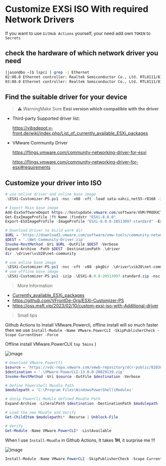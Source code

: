 # Customize EXSi ISO With required Network Drivers

If you want to use `GitHub Actions` yourself, your need add own `TOKEN` to `Secrets`

## check the hardware of which network driver you need

```bash
[jason@bo ~]$ lspci | grep -i Ethernet
02:00.0 Ethernet controller: Realtek Semiconductor Co., Ltd. RTL8111/8168/8411 PCI Express Gigabit Ethernet Controller (rev 07)
03:00.0 Ethernet controller: Realtek Semiconductor Co., Ltd. RTL8111/8168/8411 PCI Express Gigabit Ethernet Controller (rev 07)
```

## Find the suitable driver for your device

> ⚠️ WarningMake Sure **Exsi version which compatible with the driver**

- Third-party Supported driver list:

  https://vibsdepot.v-front.de/wiki/index.php/List_of_currently_available_ESXi_packages

- VMware Community Driver

  https://flings.vmware.com/community-networking-driver-for-esxi

  https://flings.vmware.com/community-networking-driver-for-esxi#requirements

## Customize your driver into ISO

  ```powershell
# use online driver and online base image
.\ESXi-Customizer-PS.ps1 -nsc -v60 -vft -load sata-xahci,net55-r8168 -ipname <ISO_File_name>

# Export Main base image
Add-EsxSoftwareDepot https://hostupdate.vmware.com/software/VUM/PRODUCTION/main/vmw-depot-index.xml
Get-EsxImageProfile |ft Name |findstr "ESXi-8.0.0"
Export-ESXImageProfile -ImageProfile "ESXi-8.0.0-20513097-standard" -ExportToBundle -filepath ESXi-8.0.0-20513097-standard.zip

# Download Driver to build work dir
$URL = 'https://download3.vmware.com/software/vmw-tools/community-network-driver/Net-Community-Driver_1.2.7.0-1vmw.700.1.0.15843807_19480755.zip'
$DEST = '.\Net-Community-Driver.zip'
Invoke-RestMethod -Uri $URL -OutFile $DEST -Verbose
Expand-Archive -Path $DEST -DestinationPath .\driver
dir .\driver\vib20\net-community

# use online base image
.\ESXi-Customizer-PS.ps1 -nsc -vft -v80 -pkgDir .\driver\vib20\net-community -ipname ESXi-8.0.0-net-community
# use offline base image
.\ESXi-Customizer-PS.ps1 -izip .\ESXi-8.0.0-20513097-standard.zip -nsc -v80 -pkgDir .\driver\vib20\net-community -ipname ESXi-8.0.0-net-community
  ```

> More Information

- [Currently_available_ESXi_packages](https://vibsdepot.v-front.de/wiki/index.php/List_of_currently_available_ESXi_packages)
- https://github.com/VFrontDe-Org/ESXi-Customizer-PS
- https://oss.msft.vip/2023/02/10/custom-exsi-iso-with-Additional-driver

> Small tips

Github Actions to Install VMware.Powercli, offline install will so much faster then we use `Install-Module -Name VMware.PowerCLI -SkipPublisherCheck -Scope CurrentUser -Force`

Offline install VMware.PowerCLI( `top 5mins` )

![image](https://user-images.githubusercontent.com/88020021/219365299-ceddb02a-113e-4123-bf59-d43f2ea19c00.png)

```powershell
# Download VMware.PowerCli
$source = 'https://vdc-repo.vmware.com/vmwb-repository/dcr-public/02830330-d306-4111-9360-be16afb1d284/c7b98bc2-fcce-44f0-8700-efed2b6275aa/VMware-PowerCLI-13.0.0-20829139.zip'
$destination = '.\VMware-PowerCLI-13.0.0-20829139.zip'
Invoke-RestMethod -Uri $source -OutFile $destination -Verbose

# Define Powershell Moudle Path
$modulepath = 'C:\Program Files\WindowsPowerShell\Modules'

# Unzip PowerCli Module defined Moudle Path
Expand-Archive -LiteralPath $destination -DestinationPath $modulepath

# Load the new Moudle and Verify
Get-ChildItem $modulepath\* -Recurse | Unblock-File

# Verify
Get-Module -Name VMware.PowerCLI* -ListAvailable 
```

When I use `Install-Moudle` in Github Actions, It takes **1H**, it surprise me !!!

![image](https://user-images.githubusercontent.com/88020021/219365864-bfee201d-0cb0-4b70-a0ea-3c9aa01bb871.png)


```powershell
Install-Module -Name VMware.PowerCLI -SkipPublisherCheck -Scope CurrentUser -Force
```
